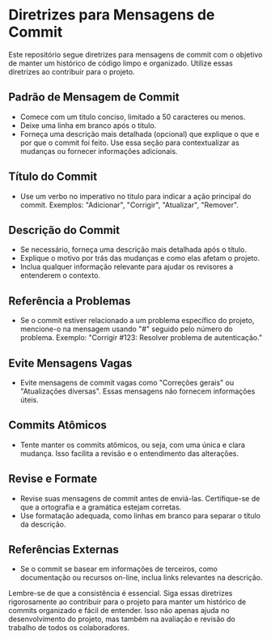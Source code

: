# Diretrizes para Mensagens de Commit

Este repositório segue diretrizes para mensagens de commit com o objetivo de manter um histórico de código limpo e organizado. Utilize essas diretrizes ao contribuir para o projeto.

## Padrão de Mensagem de Commit

- Comece com um título conciso, limitado a 50 caracteres ou menos.
- Deixe uma linha em branco após o título.
- Forneça uma descrição mais detalhada (opcional) que explique o que e por que o commit foi feito. Use essa seção para contextualizar as mudanças ou fornecer informações adicionais.

## Título do Commit

- Use um verbo no imperativo no título para indicar a ação principal do commit. Exemplos: "Adicionar", "Corrigir", "Atualizar", "Remover".

## Descrição do Commit

- Se necessário, forneça uma descrição mais detalhada após o título.
- Explique o motivo por trás das mudanças e como elas afetam o projeto.
- Inclua qualquer informação relevante para ajudar os revisores a entenderem o contexto.

## Referência a Problemas

- Se o commit estiver relacionado a um problema específico do projeto, mencione-o na mensagem usando "#" seguido pelo número do problema. Exemplo: "Corrigir #123: Resolver problema de autenticação."

## Evite Mensagens Vagas

- Evite mensagens de commit vagas como "Correções gerais" ou "Atualizações diversas". Essas mensagens não fornecem informações úteis.

## Commits Atômicos

- Tente manter os commits atômicos, ou seja, com uma única e clara mudança. Isso facilita a revisão e o entendimento das alterações.

## Revise e Formate

- Revise suas mensagens de commit antes de enviá-las. Certifique-se de que a ortografia e a gramática estejam corretas.
- Use formatação adequada, como linhas em branco para separar o título da descrição.

## Referências Externas

- Se o commit se basear em informações de terceiros, como documentação ou recursos on-line, inclua links relevantes na descrição.

Lembre-se de que a consistência é essencial. Siga essas diretrizes rigorosamente ao contribuir para o projeto para manter um histórico de commits organizado e fácil de entender. Isso não apenas ajuda no desenvolvimento do projeto, mas também na avaliação e revisão do trabalho de todos os colaboradores.
